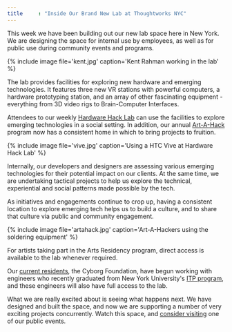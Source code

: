 ```yaml
---
title     : "Inside Our Brand New Lab at Thoughtworks NYC"
---
```

This week we have been building out our new lab space here in New York. We are designing the space for internal use by employees, as well as for public use during community events and programs.

{% include image file='kent.jpg'
   caption='Kent Rahman working in the lab' %}

The lab provides facilities for exploring new hardware and emerging technologies. It features three new VR stations with powerful computers, a hardware prototyping station, and an array of other fascinating equipment - everything from 3D video rigs to Brain-Computer Interfaces.

<!--excerpt-ends-->

Attendees to our weekly [Hardware Hack Lab](https://hardwarehacklab.io/) can use the facilities to explore emerging technologies in a social setting. In addition, our annual [Art-A-Hack](https://artahack.io/) program now has a consistent home in which to bring projects to fruition.

{% include image file='vive.jpg'
   caption='Using a HTC Vive at Hardware Hack Lab' %}

Internally, our developers and designers are assessing various emerging technologies for their potential impact on our clients. At the same time, we are undertaking tactical projects to help us explore the technical, experiential and social patterns made possible by the tech.

As initiatives and engagements continue to crop up, having a consistent location to explore emerging tech helps us to build a culture, and to share that culture via public and community engagement.

{% include image file='artahack.jpg'
   caption='Art-A-Hackers using the soldering equipment' %}

For artists taking part in the Arts Residency program, direct access is available to the lab whenever required.

Our [current residents](/blog/introducing-cyborg-foundation/), the Cyborg Foundation, have begun working with engineers who recently graduated from New York University's [ITP program](http://tisch.nyu.edu/itp), and these engineers will also have full access to the lab.

What we are really excited about is seeing what happens next. We have designed and built the space, and now we are supporting a number of very exciting projects concurrently. Watch this space, and [consider visiting](https://hardwarehacklab.io/join/) one of our public events.